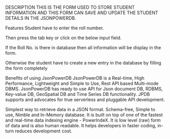 DESCRIPTION
THIS IS THE FORM USED TO STORE STUDENT INFORMATION AND THIS FORM CAN SAVE AND UPDATE THE STUDENT DETAILS IN THE JSONPOWERDB.

Features
Student have to enter the roll number.

Then press the tab key or click on the below input field.

If the Roll No. is there in database then all information will be display in the form.

Otherwise the student have to create a new entry in the database by filling the form completely

Benefits of using JsonPowerDB
JsonPowerDB is a Real-time, High Performance, Lightweight and Simple to Use, Rest API based Multi-mode DBMS. JsonPowerDB has ready to use API for Json document DB, RDBMS, Key-value DB, GeoSpatial DB and Time Series DB functionality. JPDB supports and advocates for true serverless and pluggable API development.

Simplest way to retrieve data in a JSON format.
Schema-free, Simple to use, Nimble and In-Memory database.
It is built on top of one of the fastest and real-time data indexing engine - PowerIndeX.
It is low level (raw) form of data and is also human readable.
It helps developers in faster coding, in-turn reduces development cost.

